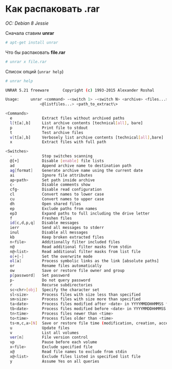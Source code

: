 # Как распаковать .rar
*OC: Debian 8 Jessie*

Сначала ставим **unrar**
```bash
# apt-get install unrar
```

Что бы распаковать **file.rar**
```bash
# unrar x file.rar
```

Список опций (```unrar help```)
```bash
# unrar help

UNRAR 5.21 freeware      Copyright (c) 1993-2015 Alexander Roshal

Usage:     unrar <command> -<switch 1> -<switch N> <archive> <files...>
               <@listfiles...> <path_to_extract\>

<Commands>
  e             Extract files without archived paths
  l[t[a],b]     List archive contents [technical[all], bare]
  p             Print file to stdout
  t             Test archive files
  v[t[a],b]     Verbosely list archive contents [technical[all],bare]
  x             Extract files with full path

<Switches>
  -             Stop switches scanning
  @[+]          Disable [enable] file lists
  ad            Append archive name to destination path
  ag[format]    Generate archive name using the current date
  ai            Ignore file attributes
  ap<path>      Set path inside archive
  c-            Disable comments show
  cfg-          Disable read configuration
  cl            Convert names to lower case
  cu            Convert names to upper case
  dh            Open shared files
  ep            Exclude paths from names
  ep3           Expand paths to full including the drive letter
  f             Freshen files
  id[c,d,p,q]   Disable messages
  ierr          Send all messages to stderr
  inul          Disable all messages
  kb            Keep broken extracted files
  n<file>       Additionally filter included files
  n@            Read additional filter masks from stdin
  n@<list>      Read additional filter masks from list file
  o[+|-]        Set the overwrite mode
  ol[a]         Process symbolic links as the link [absolute paths]
  or            Rename files automatically
  ow            Save or restore file owner and group
  p[password]   Set password
  p-            Do not query password
  r             Recurse subdirectories
  sc<chr>[obj]  Specify the character set
  sl<size>      Process files with size less than specified
  sm<size>      Process files with size more than specified
  ta<date>      Process files modified after <date> in YYYYMMDDHHMMSS format
  tb<date>      Process files modified before <date> in YYYYMMDDHHMMSS format
  tn<time>      Process files newer than <time>
  to<time>      Process files older than <time>
  ts<m,c,a>[N]  Save or restore file time (modification, creation, access)
  u             Update files
  v             List all volumes
  ver[n]        File version control
  vp            Pause before each volume
  x<file>       Exclude specified file
  x@            Read file names to exclude from stdin
  x@<list>      Exclude files listed in specified list file
  y             Assume Yes on all queries
```

<script>
  (function(i,s,o,g,r,a,m){i['GoogleAnalyticsObject']=r;i[r]=i[r]||function(){
  (i[r].q=i[r].q||[]).push(arguments)},i[r].l=1*new Date();a=s.createElement(o),
  m=s.getElementsByTagName(o)[0];a.async=1;a.src=g;m.parentNode.insertBefore(a,m)
  })(window,document,'script','https://www.google-analytics.com/analytics.js','ga');

  ga('create', 'UA-98112747-1', 'auto');
  ga('send', 'pageview');

</script>